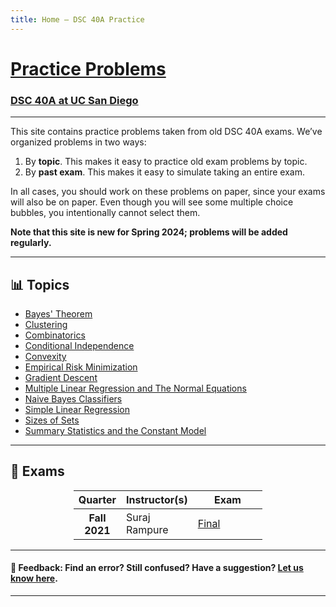 ```yaml
---
title: Home – DSC 40A Practice
---
```


<h1><a href=''>Practice Problems</a></h1>

<h3><a href='https://dsc40a.com'>DSC 40A at UC San Diego</a></h3>

---


This site contains practice problems taken from old DSC 40A exams. We’ve organized problems in two ways:

1. By **topic**. This makes it easy to practice old exam problems by topic.
1. By **past exam**. This makes it easy to simulate taking an entire exam.

In all cases, you should work on these problems on paper, since your exams will also be on paper. Even though you will see some multiple choice bubbles, you intentionally cannot select them.

**Note that this site is new for Spring 2024; problems will be added regularly.**

---

## 📊 Topics

- [Bayes' Theorem](bayes-theorem/index.html)
- [Clustering](clustering/index.html)
- [Combinatorics](combinatorics/index.html)
- [Conditional Independence](conditional-independence/index.html)
- [Convexity](convexity/index.html)
- [Empirical Risk Minimization](empirical-risk-minimization/index.html)
- [Gradient Descent](gradient-descent/index.html)
- [Multiple Linear Regression and The Normal Equations](multiple-linear-regression-and-the-normal-equations/index.html)
- [Naive Bayes Classifiers](naive-bayes-classifiers/index.html)
- [Simple Linear Regression](simple-linear-regression/index.html)
- [Sizes of Sets](sizes-of-sets/index.html)
- [Summary Statistics and the Constant Model](summary-statistics-and-the-constant-model/index.html)

---

## 📝 Exams

<center>
<table class="table" style="width:60%">
    <colgroup>
       <col span="1" style="width: 25%;">
       <col span="1" style="width: 35%;">
       <col span="1" style="width: 40%;">
    </colgroup>
  <thead>
    <tr>
      <th scope="col">Quarter</th>
      <th scope="col">Instructor(s)</th>
      <th scope="col">Exam</th>
    </tr>
  </thead>
  <tbody>
    <!-- <tr>
      <th scope="row">Winter 2024</th>
      <td>Aobo Li</td>
      <td><a href='wi24-midterm1/index.html'>Midterm 1</a>
      <br><a href='wi24-midterm2/index.html'>Midterm 2</a>
      <br><a href='wi24-final-pt1/index.html'>Final 1</a>
      </td>
    </tr>
    <tr>
      <th scope="row">Winter 2022</th>
      <td>Janine Tiefenbruck</td>
      <td><a href='wi22-midterm1/index.html'>Midterm 1</a>
      </td>
    </tr>
    <tr>
      <th scope="row">Spring 2023</th>
      <td>Janine Tiefenbruck</td>
      <td><a href='sp23-final-pt1/index.html'>Final Part 1</a>
      </td>
    </tr>
    <tr>
      <th scope="row">Fall 2022</th>
      <td>Truong Son Hy, Mahdi Soleymani</td>
      <td><a href='fa22-midterm/index.html'>Midterm</a>
      </td>
    </tr> -->
    <tr>
      <th scope="row">Fall 2021</th>
      <td>Suraj Rampure</td>
      <td><a href="fa21-final/index.html">Final</a>
      </td>
    </tr>
    <!-- <tr>
      <th scope="row">Spring 2021</th>
      <td>Janine Tiefenbruck</td>
      <td><a href='sp21-midterm1/index.html'>Midterm 1</a>
      </td>
    </tr> -->
  </tbody>
</table>
</center>

---

#### 👋 Feedback: Find an error? Still confused? Have a suggestion? <a href="https://forms.gle/WZ71FchnXU1K154d7">Let us know here</u></a>.

---
